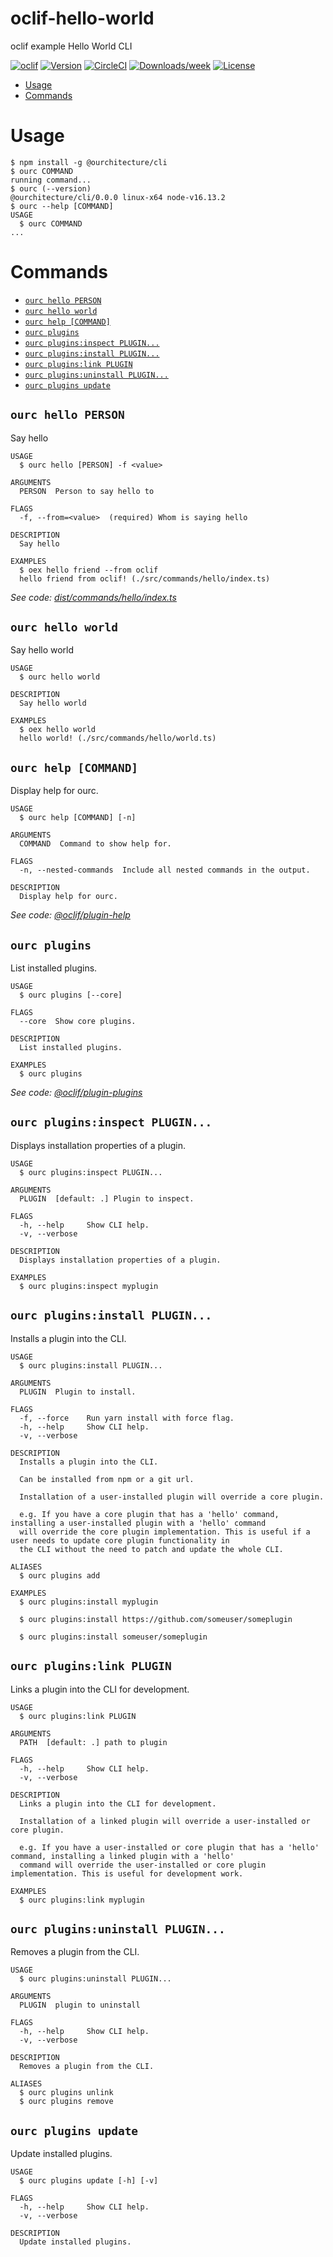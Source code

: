 oclif-hello-world
=================

oclif example Hello World CLI

[![oclif](https://img.shields.io/badge/cli-oclif-brightgreen.svg)](https://oclif.io)
[![Version](https://img.shields.io/npm/v/oclif-hello-world.svg)](https://npmjs.org/package/oclif-hello-world)
[![CircleCI](https://circleci.com/gh/oclif/hello-world/tree/main.svg?style=shield)](https://circleci.com/gh/oclif/hello-world/tree/main)
[![Downloads/week](https://img.shields.io/npm/dw/oclif-hello-world.svg)](https://npmjs.org/package/oclif-hello-world)
[![License](https://img.shields.io/npm/l/oclif-hello-world.svg)](https://github.com/oclif/hello-world/blob/main/package.json)

<!-- toc -->
* [Usage](#usage)
* [Commands](#commands)
<!-- tocstop -->
# Usage
<!-- usage -->
```sh-session
$ npm install -g @ourchitecture/cli
$ ourc COMMAND
running command...
$ ourc (--version)
@ourchitecture/cli/0.0.0 linux-x64 node-v16.13.2
$ ourc --help [COMMAND]
USAGE
  $ ourc COMMAND
...
```
<!-- usagestop -->
# Commands
<!-- commands -->
* [`ourc hello PERSON`](#ourc-hello-person)
* [`ourc hello world`](#ourc-hello-world)
* [`ourc help [COMMAND]`](#ourc-help-command)
* [`ourc plugins`](#ourc-plugins)
* [`ourc plugins:inspect PLUGIN...`](#ourc-pluginsinspect-plugin)
* [`ourc plugins:install PLUGIN...`](#ourc-pluginsinstall-plugin)
* [`ourc plugins:link PLUGIN`](#ourc-pluginslink-plugin)
* [`ourc plugins:uninstall PLUGIN...`](#ourc-pluginsuninstall-plugin)
* [`ourc plugins update`](#ourc-plugins-update)

## `ourc hello PERSON`

Say hello

```
USAGE
  $ ourc hello [PERSON] -f <value>

ARGUMENTS
  PERSON  Person to say hello to

FLAGS
  -f, --from=<value>  (required) Whom is saying hello

DESCRIPTION
  Say hello

EXAMPLES
  $ oex hello friend --from oclif
  hello friend from oclif! (./src/commands/hello/index.ts)
```

_See code: [dist/commands/hello/index.ts](https://github.com/ourchitecture/hello-world/blob/v0.0.0/dist/commands/hello/index.ts)_

## `ourc hello world`

Say hello world

```
USAGE
  $ ourc hello world

DESCRIPTION
  Say hello world

EXAMPLES
  $ oex hello world
  hello world! (./src/commands/hello/world.ts)
```

## `ourc help [COMMAND]`

Display help for ourc.

```
USAGE
  $ ourc help [COMMAND] [-n]

ARGUMENTS
  COMMAND  Command to show help for.

FLAGS
  -n, --nested-commands  Include all nested commands in the output.

DESCRIPTION
  Display help for ourc.
```

_See code: [@oclif/plugin-help](https://github.com/oclif/plugin-help/blob/v5.1.10/src/commands/help.ts)_

## `ourc plugins`

List installed plugins.

```
USAGE
  $ ourc plugins [--core]

FLAGS
  --core  Show core plugins.

DESCRIPTION
  List installed plugins.

EXAMPLES
  $ ourc plugins
```

_See code: [@oclif/plugin-plugins](https://github.com/oclif/plugin-plugins/blob/v2.0.11/src/commands/plugins/index.ts)_

## `ourc plugins:inspect PLUGIN...`

Displays installation properties of a plugin.

```
USAGE
  $ ourc plugins:inspect PLUGIN...

ARGUMENTS
  PLUGIN  [default: .] Plugin to inspect.

FLAGS
  -h, --help     Show CLI help.
  -v, --verbose

DESCRIPTION
  Displays installation properties of a plugin.

EXAMPLES
  $ ourc plugins:inspect myplugin
```

## `ourc plugins:install PLUGIN...`

Installs a plugin into the CLI.

```
USAGE
  $ ourc plugins:install PLUGIN...

ARGUMENTS
  PLUGIN  Plugin to install.

FLAGS
  -f, --force    Run yarn install with force flag.
  -h, --help     Show CLI help.
  -v, --verbose

DESCRIPTION
  Installs a plugin into the CLI.

  Can be installed from npm or a git url.

  Installation of a user-installed plugin will override a core plugin.

  e.g. If you have a core plugin that has a 'hello' command, installing a user-installed plugin with a 'hello' command
  will override the core plugin implementation. This is useful if a user needs to update core plugin functionality in
  the CLI without the need to patch and update the whole CLI.

ALIASES
  $ ourc plugins add

EXAMPLES
  $ ourc plugins:install myplugin 

  $ ourc plugins:install https://github.com/someuser/someplugin

  $ ourc plugins:install someuser/someplugin
```

## `ourc plugins:link PLUGIN`

Links a plugin into the CLI for development.

```
USAGE
  $ ourc plugins:link PLUGIN

ARGUMENTS
  PATH  [default: .] path to plugin

FLAGS
  -h, --help     Show CLI help.
  -v, --verbose

DESCRIPTION
  Links a plugin into the CLI for development.

  Installation of a linked plugin will override a user-installed or core plugin.

  e.g. If you have a user-installed or core plugin that has a 'hello' command, installing a linked plugin with a 'hello'
  command will override the user-installed or core plugin implementation. This is useful for development work.

EXAMPLES
  $ ourc plugins:link myplugin
```

## `ourc plugins:uninstall PLUGIN...`

Removes a plugin from the CLI.

```
USAGE
  $ ourc plugins:uninstall PLUGIN...

ARGUMENTS
  PLUGIN  plugin to uninstall

FLAGS
  -h, --help     Show CLI help.
  -v, --verbose

DESCRIPTION
  Removes a plugin from the CLI.

ALIASES
  $ ourc plugins unlink
  $ ourc plugins remove
```

## `ourc plugins update`

Update installed plugins.

```
USAGE
  $ ourc plugins update [-h] [-v]

FLAGS
  -h, --help     Show CLI help.
  -v, --verbose

DESCRIPTION
  Update installed plugins.
```
<!-- commandsstop -->
